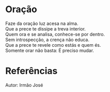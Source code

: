 # Oração
Faze da oração luz acesa na alma.   
Que a prece te dissipe a treva interior.   
Quem ora e se analisa, conhece-se por dentro.   
Sem introspecção, a crença não educa.   
Que a prece te revele como estás e quem és.   
Somente orar não basta: É preciso mudar.   


# Referências
Autor: Irmão José
